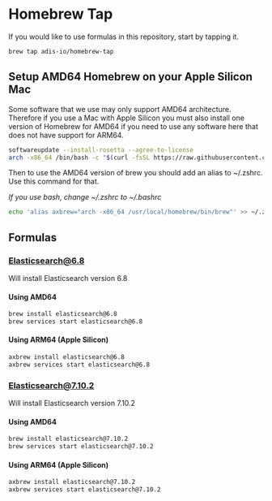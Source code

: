 # Homebrew Tap

If you would like to use formulas in this repository, start by tapping it.

```bash
brew tap adis-io/homebrew-tap
```

## Setup AMD64 Homebrew on your Apple Silicon Mac

Some software that we use may only support AMD64 architecture. Therefore if
you use a Mac with Apple Silicon you must also install one version of Homebrew
for AMD64 if you need to use any software here that does not have support for
ARM64.

```bash
softwareupdate --install-rosetta --agree-to-license
arch -x86_64 /bin/bash -c "$(curl -fsSL https://raw.githubusercontent.com/Homebrew/install/master/install.sh)"
```
Then to use the AMD64 version of brew you should add an alias to ~/.zshrc. Use this command for that.

*If you use bash, change ~/.zshrc to ~/.bashrc*

```bash
echo 'alias axbrew="arch -x86_64 /usr/local/homebrew/bin/brew"' >> ~/.zshrc
```

## Formulas

### Elasticsearch@6.8

Will install Elasticsearch version 6.8

#### Using AMD64

```bash
brew install elasticsearch@6.8
brew services start elasticsearch@6.8
```

#### Using ARM64 (Apple Silicon)

```bash
axbrew install elasticsearch@6.8
axbrew services start elasticsearch@6.8
```

### Elasticsearch@7.10.2

Will install Elasticsearch version 7.10.2

#### Using AMD64

```bash
brew install elasticsearch@7.10.2
brew services start elasticsearch@7.10.2
```

#### Using ARM64 (Apple Silicon)

```bash
axbrew install elasticsearch@7.10.2
axbrew services start elasticsearch@7.10.2
```

